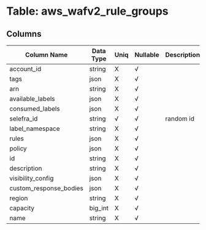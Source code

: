 # Table: aws_wafv2_rule_groups

## Columns 

|  Column Name   |  Data Type  | Uniq | Nullable | Description | 
|  ----  | ----  | ----  | ----  | ---- | 
| account_id | string | X | √ |  | 
| tags | json | X | √ |  | 
| arn | string | X | √ |  | 
| available_labels | json | X | √ |  | 
| consumed_labels | json | X | √ |  | 
| selefra_id | string | √ | √ | random id | 
| label_namespace | string | X | √ |  | 
| rules | json | X | √ |  | 
| policy | json | X | √ |  | 
| id | string | X | √ |  | 
| description | string | X | √ |  | 
| visibility_config | json | X | √ |  | 
| custom_response_bodies | json | X | √ |  | 
| region | string | X | √ |  | 
| capacity | big_int | X | √ |  | 
| name | string | X | √ |  | 


